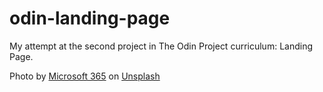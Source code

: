 # odin-landing-page

My attempt at the second project in The Odin Project curriculum: Landing Page.

Photo by <a href="https://unsplash.com/@microsoft365?utm_content=creditCopyText&utm_medium=referral&utm_source=unsplash">Microsoft 365</a> on <a href="https://unsplash.com/photos/a-person-sitting-at-a-table-with-a-laptop-oUbzU87d1Gc?utm_content=creditCopyText&utm_medium=referral&utm_source=unsplash">Unsplash</a>
      